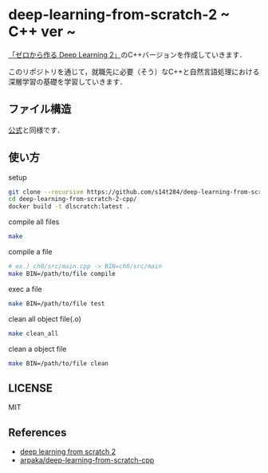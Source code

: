 # deep-learning-from-scratch-2  ~ C++ ver ~
[「ゼロから作る Deep Learning 2」](https://github.com/oreilly-japan/deep-learning-from-scratch-2)のC++バージョンを作成していきます．

このリポジトリを通じて，就職先に必要（そう）なC++と自然言語処理における深層学習の基礎を学習していきます．

## ファイル構造
[公式](https://github.com/oreilly-japan/deep-learning-from-scratch-2)と同様です．

## 使い方

setup
```sh
git clone --recursive https://github.com/s14t284/deep-learning-from-scratch-2-cpp.git
cd deep-learning-from-scratch-2-cpp/
docker build -t dlscratch:latest .
```

compile all files
```sh
make
```

compile a file
```sh
# ex.) ch0/src/main.cpp -> BIN=ch0/src/main
make BIN=/path/to/file compile
```

exec a file
```sh
make BIN=/path/to/file test
```

clean all object file(.o)
```sh
make clean_all
```

clean a object file
```sh
make BIN=/path/to/file clean
```

## LICENSE
MIT

## References
- [deep learning from scratch 2](https://github.com/oreilly-japan/deep-learning-from-scratch-2)
- [arpaka/deep-learning-from-scratch-cpp](https://github.com/arpaka/deep-learning-from-scratch-cpp)